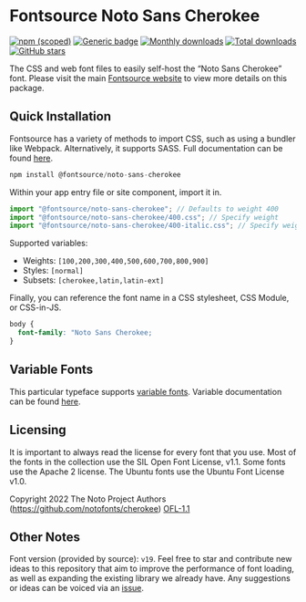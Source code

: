 # Fontsource Noto Sans Cherokee

[![npm (scoped)](https://img.shields.io/npm/v/@fontsource/noto-sans-cherokee?color=brightgreen)](https://www.npmjs.com/package/@fontsource/noto-sans-cherokee) [![Generic badge](https://img.shields.io/badge/fontsource-passing-brightgreen)](https://github.com/fontsource/fontsource) [![Monthly downloads](https://badgen.net/npm/dm/@fontsource/noto-sans-cherokee)](https://github.com/fontsource/fontsource) [![Total downloads](https://badgen.net/npm/dt/@fontsource/noto-sans-cherokee)](https://github.com/fontsource/fontsource) [![GitHub stars](https://img.shields.io/github/stars/fontsource/fontsource.svg?style=social&label=Star)](https://github.com/fontsource/fontsource/stargazers)

The CSS and web font files to easily self-host the “Noto Sans Cherokee” font. Please visit the main [Fontsource website](https://fontsource.org/fonts/noto-sans-cherokee) to view more details on this package.

## Quick Installation

Fontsource has a variety of methods to import CSS, such as using a bundler like Webpack. Alternatively, it supports SASS. Full documentation can be found [here](https://beta.fontsource.org/docs/getting-started/introduction).

```javascript
npm install @fontsource/noto-sans-cherokee
```

Within your app entry file or site component, import it in.

```javascript
import "@fontsource/noto-sans-cherokee"; // Defaults to weight 400
import "@fontsource/noto-sans-cherokee/400.css"; // Specify weight
import "@fontsource/noto-sans-cherokee/400-italic.css"; // Specify weight and style

```

Supported variables:
- Weights: `[100,200,300,400,500,600,700,800,900]`
- Styles: `[normal]`
- Subsets: `[cherokee,latin,latin-ext]`

Finally, you can reference the font name in a CSS stylesheet, CSS Module, or CSS-in-JS.

```css
body {
  font-family: "Noto Sans Cherokee;
}
```

## Variable Fonts

This particular typeface supports [variable fonts](https://developer.mozilla.org/en-US/docs/Web/CSS/CSS_Fonts/Variable_Fonts_Guide).
Variable documentation can be found [here](https://fontsource.org/docs/variable-fonts).

## Licensing
It is important to always read the license for every font that you use.
Most of the fonts in the collection use the SIL Open Font License, v1.1. Some fonts use the Apache 2 license. The Ubuntu fonts use the Ubuntu Font License v1.0.

Copyright 2022 The Noto Project Authors (https://github.com/notofonts/cherokee)
[OFL-1.1](http://scripts.sil.org/OFL)

## Other Notes
Font version (provided by source): `v19`.
Feel free to star and contribute new ideas to this repository that aim to improve the performance of font loading, as well as expanding the existing library we already have. Any suggestions or ideas can be voiced via an [issue](https://github.com/fontsource/fontsource/issues).